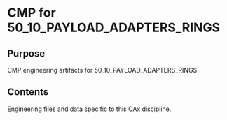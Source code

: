 # CMP for 50_10_PAYLOAD_ADAPTERS_RINGS

## Purpose
CMP engineering artifacts for 50_10_PAYLOAD_ADAPTERS_RINGS.

## Contents
Engineering files and data specific to this CAx discipline.

